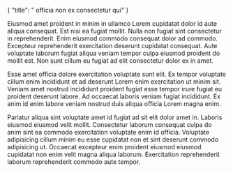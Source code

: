 {
  "title": " officia non ex consectetur qui"
}

Eiusmod amet proident in minim in ullamco Lorem cupidatat dolor id aute aliqua consequat. Est nisi ea fugiat mollit. Nulla non fugiat sint consectetur in reprehenderit. Enim eiusmod commodo consequat dolor ad commodo. Excepteur reprehenderit exercitation deserunt cupidatat consequat. Aute voluptate laborum fugiat aliqua veniam tempor culpa eiusmod proident do mollit est. Non sunt cillum eu fugiat ad elit consectetur dolor ex in amet.

Esse amet officia dolore exercitation voluptate sunt elit. Ex tempor voluptate cillum enim incididunt et ad deserunt Lorem enim exercitation ut minim sit. Veniam amet nostrud incididunt proident fugiat esse tempor irure fugiat eu proident deserunt labore. Ad occaecat laboris veniam fugiat incididunt. Ex anim id enim labore veniam nostrud duis aliqua officia Lorem magna enim.

Pariatur aliqua sint voluptate amet id fugiat ad sit elit dolor amet in. Laboris eiusmod eiusmod velit mollit. Consectetur laborum consequat culpa do anim sint ea commodo exercitation voluptate enim id officia. Voluptate adipisicing cillum minim eu esse cupidatat non et sint deserunt commodo adipisicing ut. Occaecat excepteur enim proident eiusmod eiusmod cupidatat non enim velit magna aliqua laborum. Exercitation reprehenderit laborum reprehenderit commodo aute tempor.